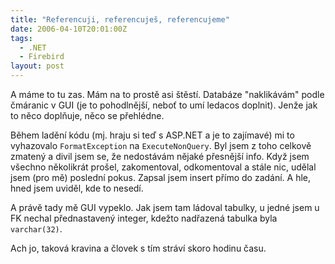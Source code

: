```yaml
---
title: "Referencuji, referencuješ, referencujeme"
date: 2006-04-10T20:01:00Z
tags:
  - .NET
  - Firebird
layout: post
---
```

A máme to tu zas. Mám na to prostě asi štěstí. Databáze "naklikávám" podle čmáranic v GUI (je to pohodlnější, neboť to umí ledacos doplnit). Jenže jak to něco doplňuje, něco se přehlédne.

Během ladění kódu (mj. hraju si teď s ASP.NET a je to zajímavé) mi to vyhazovalo `FormatException` na `ExecuteNonQuery`. Byl jsem z toho celkově zmatený a divil jsem se, že nedostávám nějaké přesnější info. Když jsem všechno několikrát prošel, zakomentoval, odkomentoval a stále nic, udělal jsem (pro mě) poslední pokus. Zapsal jsem insert přímo do zadání. A hle, hned jsem uviděl, kde to nesedí.

A právě tady mě GUI vypeklo. Jak jsem tam ládoval tabulky, u jedné jsem u FK nechal přednastavený integer, kdežto nadřazená tabulka byla `varchar(32)`.

Ach jo, taková kravina a človek s tím stráví skoro hodinu času.